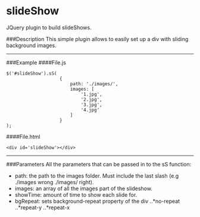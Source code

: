 # slideShow

JQuery plugin to build slideShows.

###Description
This simple plugin allows to easily set up a div with sliding background images.
***
###Example
####File.js
```
$('#slideShow').sS(
					{
						path: './images/',
						images: [
							'1.jpg',
							'2.jpg',
							'3.jpg',
							'4.jpg'
						]
					}
);
```
####File.html
```
<div id='slideShow'></div>
```
***
###Parameters
All the parameters that can be passed in to the sS function:
- path: the path to the images folder. Must include the last slash (e.g ./images wrong ./images/ right).
- images: an array of all the images part of the slideshow.
- showTime: amount of time to show each slide for.
- bgRepeat: sets background-repeat property of the div
..*no-repeat
..*repeat-y
..*repeat-x



